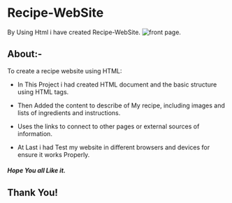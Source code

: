 # Recipe-WebSite
By Using Html i have created Recipe-WebSite.
![front page](https://user-images.githubusercontent.com/84222697/221759995-0539171c-e6ae-4004-83b7-729bb6582cf5.png).
## About:-
To create a recipe website using HTML:

+ In This Project i had created HTML document and the basic structure using HTML tags.
- Then Added the content to describe of My recipe, including images and lists of ingredients and instructions.
* Uses the links to connect to other pages or external sources of information.
+ At Last i had Test my website in different browsers and devices for ensure it works Properly.

#####  Hope You all Like it.
## Thank You!

